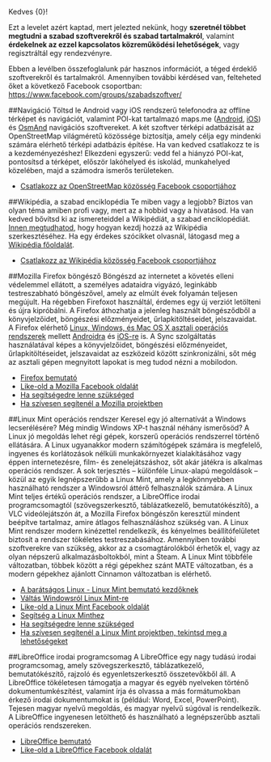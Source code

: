 Kedves {0}!


Ezt a levelet azért kaptad, mert jelezted nekünk, hogy **szeretnél többet megtudni a szabad szoftverekről és szabad tartalmakról**, valamint **érdekelnek az ezzel kapcsolatos közreműködési lehetőségek**, vagy regisztráltál egy rendezvényre.

Ebben a levélben összefoglalunk pár hasznos információt, a téged érdeklő szoftverekről és tartalmakról. Amennyiben további kérdésed van, felteheted őket a következő Facebook csoportban: <https://www.facebook.com/groups/szabadszoftver/>

##Navigáció
Töltsd le Android vagy iOS rendszerű telefonodra az offline térképet és navigációt, valamint POI-kat tartalmazó maps.me ([Android](https://play.google.com/store/apps/details?id=com.mapswithme.maps.pro&hl=hu), [iOS](https://itunes.apple.com/hu/app/id510623322)) és [OsmAnd](https://play.google.com/store/apps/details?id=net.osmand&hl=hu) navigációs szoftvereket. A két szoftver térképi adatbázisát az OpenStreetMap világméretű közössége biztosítja, amely célja egy mindenki számára elérhető térképi adatbázis építése. Ha van kedved csatlakozz te is a kezdeményezéshez! Elkezdeni egyszerű: vedd fel a hiányzó POI-kat, pontosítsd a térképet, először lakóhelyed és iskolád, munkahelyed közelében, majd a számodra ismerős területeken.

* [Csatlakozz az OpenStreetMap közösség Facebook csoportjához](https://www.facebook.com/groups/osm.hu/)

##Wikipédia, a szabad enciklopédia
Te miben vagy a legjobb? Biztos van olyan téma amiben profi vagy, mert az a hobbid vagy a hivatásod. Ha van kedved bővítsd ki az ismereteiddel a Wikipédiát, a szabad enciklopédiát. [Innen megtudhatod](https://hu.wikipedia.org/wiki/Wikip%C3%A9dia:Az_els%C5%91_l%C3%A9p%C3%A9sek), hogy hogyan kezdj hozzá az Wikipédia szerkesztéséhez. Ha egy érdekes szócikket olvasnál, látogasd meg a [Wikipédia főoldalát](https://hu.wikipedia.org/wiki/Kezd%C5%91lap).

* [Csatlakozz az Wikipédia közösség Facebook csoportjához](https://www.facebook.com/groups/magyar.wikipedia/)

##Mozilla Firefox böngésző
Böngészd az internetet a követés elleni védelemmel ellátott, a személyes adataidra vigyázó, leginkább testreszabható böngészővel, amely az elmúlt évek folyamán teljesen megújult. Ha régebben Firefoxot használtál, érdemes egy új verziót letölteni és újra kipróbálni. A Firefox áthozhatja a jelenleg használt böngésződből a könyvjelzőidet, böngészési előzményeidet, űrlapkitöltéseidet, jelszavaidat. A Firefox elérhető [Linux, Windows, és Mac OS X asztali operációs rendszerek](https://www.mozilla.org/en-US/firefox/all/#hu) mellett [Androidra](https://www.mozilla.org/hu/firefox/android/) és [iOS-re](https://itunes.apple.com/hu/app/firefox-web-browser/id989804926) is. A Sync szolgáltatás használatával képes a könyvjelzőidet, böngészési előzményeidet, űrlapkitöltéseidet, jelszavaidat az eszközeid között szinkronizálni, sőt még az asztali gépen megnyitott lapokat is meg tudod nézni a mobilodon.

* [Firefox bemutató](https://www.mozilla.org/en-US/firefox/desktop/)
* [Like-old a Mozilla Facebook oldalát](https://www.facebook.com/MozillaHU/)
* [Ha segítségedre lenne szükséged](https://support.mozilla.org/hu/)
* [Ha szívesen segítenél a Mozilla projektben](https://www.facebook.com/groups/mobilizerhungary/)

##Linux Mint operációs rendszer
Keresel egy jó alternatívát a Windows lecserélésére? Még mindig Windows XP-t használ néhány ismerősöd? A Linux jó megoldás lehet régi gépek, korszerű operációs rendszerrel történő ellátására. A Linux ugyanakkor modern számítógépek számára is megfelelő, ingyenes és korlátozások nélküli munkakörnyezet kialakításához vagy éppen internetezésre, film- és zenelejátszáshoz, sőt akár játékra is alkalmas operációs rendszer. A sok terjesztés – különféle Linux-alapú megoldások – közül az egyik legnépszerűbb a Linux Mint, amely a legkönnyebben használható rendszer a Windowsról áttérő felhasználók számára. A Linux Mint teljes értékű operációs rendszer, a LibreOffice irodai programcsomagtól (szövegszerkesztő, táblázatkezelő, bemutatókészítő), a VLC videólejátszón át, a Mozilla Firefox böngészőn keresztül mindent beépítve tartalmaz, amire átlagos felhasználáshoz szükség van. A Linux Mint rendszer modern kinézettel rendelkezik, és kényelmes beállítófelületet biztosít a rendszer tökéletes testreszabásához. Amennyiben további szoftverekre van szükség, akkor az a csomagtárolókból érhetők el, vagy az olyan népszerű alkalmazásboltokból, mint a Steam. A Linux Mint többféle változatban, többek között a régi gépekhez szánt MATE változatban, és a modern gépekhez ajánlott Cinnamon változatban is elérhető.
* [A barátságos Linux - Linux Mint bemutató kezdőknek](https://linuxmint.hu/hir/2015/08/a-baratsagos-linux/)
* [Váltás Windowsról Linux Mint-re](https://linuxmint.hu/valtas-windows-rol-linux-mint-re)
* [Like-old a Linux Mint Facebook oldalát](https://www.facebook.com/LinuxMintHU/)
* [Segítség a Linux Minthez](https://linuxmint.hu/sugo/)
* [Ha segítségedre lenne szükséged](https://linuxmint.hu/forum/)
* [Ha szívesen segítenél a Linux Mint projektben, tekintsd meg a lehetőségeket](https://linuxmint.hu/kozremukodes/)

##LibreOffice irodai programcsomag
A LibreOffice egy nagy tudású irodai programcsomag, amely szövegszerkesztő, táblázatkezelő, bemutatókészítő, rajzoló és egyenletszerkesztő összetevőkből áll. A LibreOffice tökéletesen támogatja a magyar és egyéb nyelveken történő dokumentumkészítést, valamint írja és olvassa a más formátumokban érkező irodai dokumentumokat is (például: Word, Excel, PowerPoint). Tejesen magyar nyelvű megoldás, és magyar nyelvű súgóval is rendelkezik. A LibreOffice ingyenesen letölthető és használható a legnépszerűbb asztali operációs rendszereken.
* [LibreOffice bemutató](http://libreoffice.hu/)
* [Like-old a LibreOffice Facebook oldalát](https://www.facebook.com/LibreOfficeHU/)


